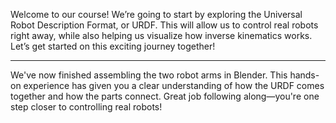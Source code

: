 Welcome to our course! We’re going to start by exploring the Universal Robot Description Format, or URDF. This will allow us to control real robots right away, while also helping us visualize how inverse kinematics works. Let’s get started on this exciting journey together!

***

We've now finished assembling the two robot arms in Blender. This hands-on experience has given you a clear understanding of how the URDF comes together and how the parts connect. Great job following along—you're one step closer to controlling real robots!